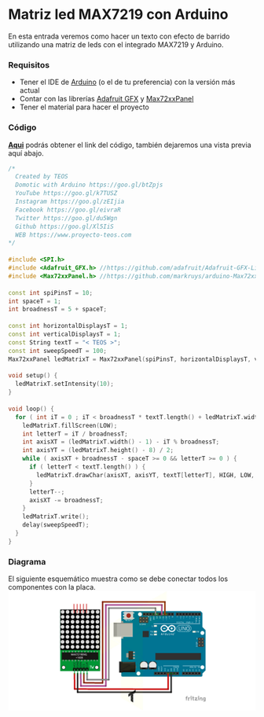 # Matriz led MAX7219 con Arduino
En esta entrada veremos como hacer un texto con efecto de barrido utilizando una matriz de leds con el integrado MAX7219 y Arduino.

### Requisitos
- Tener el IDE de [Arduino](https://www.arduino.cc/en/Main/Software) (o el de tu preferencia) con la versión más actual
- Contar con las librerías [Adafruit GFX](https://github.com/adafruit/Adafruit-GFX-Library) y [Max72xxPanel](https://github.com/markruys/arduino-Max72xxPanel)
- Tener el material para hacer el proyecto

### Código
**[Aqui](https://github.com/proyectoTEOS/Matriz-led-MAX7219-con-Arduino/blob/master/Matriz-led-MAX7219-con-Arduino.ino)** podrás obtener el link del código, también dejaremos
una vista previa aquí abajo.

```c++
/*
  Created by TEOS
  Domotic with Arduino https://goo.gl/btZpjs
  YouTube https://goo.gl/k7TUSZ
  Instagram https://goo.gl/zEIjia
  Facebook https://goo.gl/eivraR
  Twitter https://goo.gl/du5Wgn
  Github https://goo.gl/Xl5IiS
  WEB https://www.proyecto-teos.com
*/

#include <SPI.h>
#include <Adafruit_GFX.h> //https://github.com/adafruit/Adafruit-GFX-Library
#include <Max72xxPanel.h> //https://github.com/markruys/arduino-Max72xxPanel

const int spiPinsT = 10;
int spaceT = 1;
int broadnessT = 5 + spaceT;

const int horizontalDisplaysT = 1;
const int verticalDisplaysT = 1;
const String textT = "< TEOS >";
const int sweepSpeedT = 100;
Max72xxPanel ledMatrixT = Max72xxPanel(spiPinsT, horizontalDisplaysT, verticalDisplaysT);

void setup() {
  ledMatrixT.setIntensity(10);
}

void loop() {
  for ( int iT = 0 ; iT < broadnessT * textT.length() + ledMatrixT.width() - 1 - spaceT; iT++ ) {
    ledMatrixT.fillScreen(LOW);
    int letterT = iT / broadnessT;
    int axisXT = (ledMatrixT.width() - 1) - iT % broadnessT;
    int axisYT = (ledMatrixT.height() - 8) / 2;
    while ( axisXT + broadnessT - spaceT >= 0 && letterT >= 0 ) {
      if ( letterT < textT.length() ) {
        ledMatrixT.drawChar(axisXT, axisYT, textT[letterT], HIGH, LOW, 1);
      }
      letterT--;
      axisXT -= broadnessT;
    }
    ledMatrixT.write();
    delay(sweepSpeedT);
  }
}
```

### Diagrama
El siguiente esquemático muestra como se debe conectar todos los componentes con la placa.
![](https://github.com/proyectoTEOS/Matriz-led-MAX7219-con-Arduino/blob/master/matriz-led-max7219-con-arduino-5.jpg)
